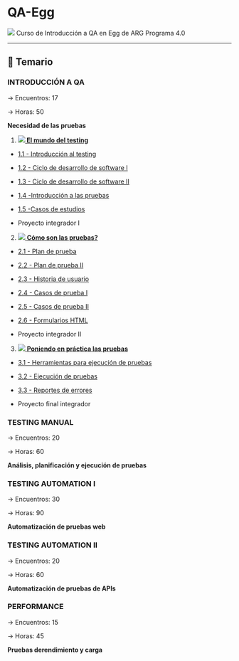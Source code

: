 # QA-Egg


<img src="https://img.icons8.com/external-flaticons-lineal-color-flat-icons/40/null/external-qa-customer-feedback-flaticons-lineal-color-flat-icons-3.png"/> Curso de Introducción a QA en Egg de ARG Programa 4.0

---

## :book: Temario


### INTRODUCCIÓN A QA

-> Encuentros: 17

-> Horas: 50

**Necesidad de las pruebas**

1. [**<img src="https://img.icons8.com/external-flaticons-flat-flat-icons/40/null/external-qa-agile-flaticons-flat-flat-icons.png"/> El mundo del testing**](https://github.com/eugenia1984/QA-Egg/tree/main/01_el_mundo_del_testing)

- [1.1 - Introducción al testing](https://github.com/eugenia1984/QA-Egg/blob/main/01_el_mundo_del_testing/01_introduccion_al_testing.md)

- [1.2 - Ciclo de desarrollo de software I](https://github.com/eugenia1984/QA-Egg/blob/main/01_el_mundo_del_testing/02_ciclo_de_desarrollo_de_software_1.md)

- [1.3 - Ciclo de desarrollo de software II](https://github.com/eugenia1984/QA-Egg/blob/main/01_el_mundo_del_testing/03_ciclo_de_desarrollo_de_software_2.md)

- [1.4 -Introducción a las pruebas](https://github.com/eugenia1984/QA-Egg/blob/main/01_el_mundo_del_testing/04_introduccion_a_las_pruebas.md)

- [1.5 -Casos de estudios](https://github.com/eugenia1984/QA-Egg/blob/main/01_el_mundo_del_testing/05_casos_de_estudios.md)

- Proyecto integrador I

2. [<img src="https://img.icons8.com/external-flaticons-flat-flat-icons/40/null/external-qa-agile-flaticons-flat-flat-icons.png"/> **Cómo son las pruebas?**](https://github.com/eugenia1984/QA-Egg/tree/main/02_como_son_las_pruebas)

- [2.1 - Plan de prueba](https://github.com/eugenia1984/QA-Egg/blob/main/02_como_son_las_pruebas/01_plan_de_prueba_1.md)

- [2.2 - Plan de prueba II](https://github.com/eugenia1984/QA-Egg/blob/main/02_como_son_las_pruebas/02_plan_de_prueba_2.md)

- [2.3 - Historia de usuario](https://github.com/eugenia1984/QA-Egg/blob/main/02_como_son_las_pruebas/03_historia_de_usuario.md)

- [2.4 - Casos de prueba I](https://github.com/eugenia1984/QA-Egg/blob/main/02_como_son_las_pruebas/04_casos_de_prueba_1.md)

- [2.5 - Casos de prueba II](https://github.com/eugenia1984/QA-Egg/blob/main/02_como_son_las_pruebas/05_casos_de_prueba_2.md)

- [2.6 - Formularios HTML](https://github.com/eugenia1984/QA-Egg/blob/main/02_como_son_las_pruebas/06_formularios_html.md)

- Proyecto integrador II

3. [<img src="https://img.icons8.com/external-flaticons-flat-flat-icons/40/null/external-qa-agile-flaticons-flat-flat-icons.png"/> **Poniendo en práctica las pruebas**](https://github.com/eugenia1984/QA-Egg/new/main/03_poniendo_en_practica_las_pruebas)

- [3.1 - Herramientas para ejecución de pruebas](https://github.com/eugenia1984/QA-Egg/blob/main/03_poniendo_en_practica_las_pruebas/01_herramientas_para_ejecucion_de_pruebas.md)

- [3.2 - Ejecución de pruebas](https://github.com/eugenia1984/QA-Egg/blob/main/03_poniendo_en_practica_las_pruebas/02_ejecucion_de_pruebas.md)

- [3.3 - Reportes de errores](https://github.com/eugenia1984/QA-Egg/blob/main/03_poniendo_en_practica_las_pruebas/03_ejecucion_de_errores.md)

- Proyecto final integrador

### TESTING MANUAL

-> Encuentros: 20

-> Horas: 60

**Análisis, planificación y ejecución de pruebas**

### TESTING AUTOMATION I

-> Encuentros: 30

-> Horas: 90

**Automatización de pruebas web**

### TESTING AUTOMATION II

-> Encuentros: 20

-> Horas: 60

**Automatización de pruebas de APIs**

### PERFORMANCE

-> Encuentros: 15

-> Horas: 45

**Pruebas derendimiento y carga**
